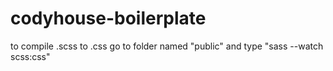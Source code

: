 # codyhouse-boilerplate

to compile .scss to .css go to folder named "public" and type "sass --watch scss:css" 
